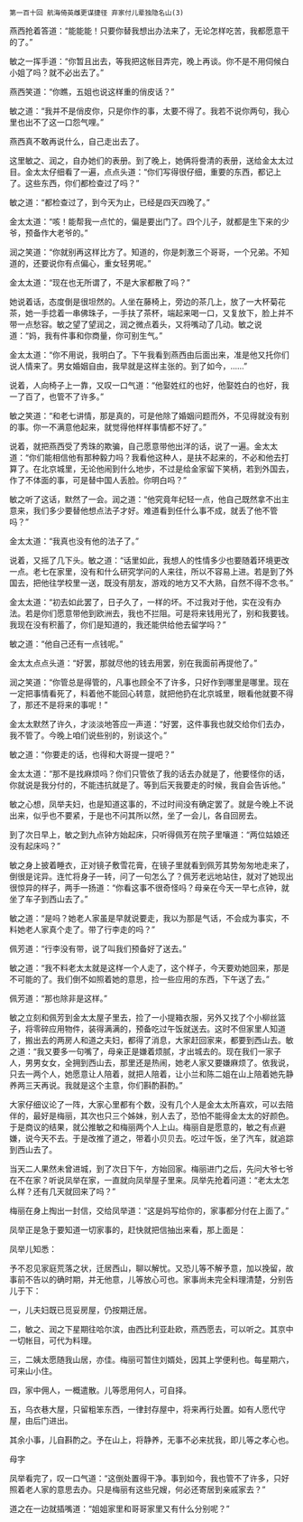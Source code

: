     第一百十回 航海倚英雌更谋捷径 弃家付儿辈独隐名山(3) 

   燕西抢着答道：“能能能！只要你替我想出办法来了，无论怎样吃苦，我都愿意干的了。”

   敏之一挥手道：“你暂且出去，等我把这帐目弄完，晚上再谈。你不是不用伺候白小姐了吗？就不必出去了。”

   燕西笑道：“你瞧，五姐也说这样重的俏皮话？”

   敏之道：“我并不是俏皮你，只是你作的事，太要不得了。我若不说你两句，我心里也出不了这一口怨气哩。”

   燕西真不敢再说什么，自己走出去了。

   这里敏之、润之，自办她们的表册。到了晚上，她俩将誊清的表册，送给金太太过目。金太太仔细看了一遍，点点头道：“你们写得很仔细，重要的东西，都记上了。这些东西，你们都检查过了吗？”

   敏之道：“都检查过了，到今天为止，已经是四天四晚了。”

   金太太道：“咳！能帮我一点忙的，偏是要出门了。四个儿子，就都是生下来的少爷，预备作大老爷的。”

   润之笑道：“你就别再这样比方了。知道的，你是刺激三个哥哥，一个兄弟。不知道的，还要说你有点偏心，重女轻男呢。”

   金太太道：“现在也无所谓了，不是大家都散了吗？”

   她说着话，态度倒是很坦然的。人坐在藤椅上，旁边的茶几上，放了一大杯菊花茶，她一手捻着一串佛珠子，一手扶了茶杯，端起来喝一口，又复放下，脸上并不带一点愁容。敏之望了望润之，润之微点着头，又将嘴动了几动。敏之说道：“妈，我有件事和你商量，你可别生气。”

   金太太道：“你不用说，我明白了。下午我看到燕西由后面出来，准是他又托你们说人情来了。男女婚姻自由，我早就是这样主张的。到了如今，……”

   说着，人向椅子上一靠，又叹一口气道：“他娶姓红的也好，他娶姓白的也好，我一了百了，也管不了许多。”

   敏之笑道：“和老七讲情，那是真的，可是他除了婚姻问题而外，不见得就没有别的事。你一不满意他起来，就觉得他样样事情都不好了。”

   说着，就把燕西受了秀珠的欺骗，自己愿意带他出洋的话，说了一遍。金太太道：“你们能相信他有那种毅力吗？我看他这种人，是扶不起来的，不必和他去打算了。在北京城里，无论他闹到什么地步，不过是给金家留下笑柄，若到外国去，作了不体面的事，可是替中国人丢脸。你明白吗？”

   敏之听了这话，默然了一会。润之道：“他究竟年纪轻一点，他自己既然拿不出主意来，我们多少要替他想点法子才好。难道看到任什么事不成，就丢了他不管吗？”

   金太太道：“我真也没有他的法子了。”

   说着，又摇了几下头。敏之道：“话里如此，我想人的性情多少也要随着环境更改一点。老七在家里，没有和什么研究学问的人来往，所以不容易上进。若是到了外国去，把他往学校里一送，既没有朋友，游戏的地方又不大熟，自然不得不念书。”

   金太太道：“初去如此罢了，日子久了，一样的坏。不过我对于他，实在没有办法。若是你们愿意带他到欧洲去，我也不拦阻。可是将来钱用光了，别和我要钱。我现在没有积蓄了，你们是知道的，我还能供给他去留学吗？”

   敏之道：“他自己还有一点钱呢。”

   金太太点点头道：“好罢，那就尽他的钱去用罢，别在我面前再提他了。”

   润之笑道：“你管总是得管的，凡事也顾全不了许多，只好作到哪里是哪里。现在一定把事情看死了，料着他不能回心转意，就把他扔在北京城里，眼看他就要不得了，那还不是将来的事呢！”

   金太太默然了许久，才淡淡地答应一声道：“好罢，这件事我也就交给你们去办，我不管了。今晚上咱们说些别的，别谈这个。”

   敏之道：“你要走的话，也得和大哥提一提吧？”

   金太太道：“那不是找麻烦吗？你们只管依了我的话去办就是了，他要怪你的话，你就说是我分付的，不能违抗就是了。等到后天我要走的时候，我自会告诉他。”

   敏之心想，凤举夫妇，也是知道这事的，不过时间没有确定罢了。就是今晚上不说出来，似乎也不要紧，于是也不问其所以然，坐了一会儿，各自回房去。

   到了次日早上，敏之到九点钟方始起床，只听得佩芳在院子里嚷道：“两位姑娘还没有起床吗？”

   敏之身上披着睡衣，正对镜子敷雪花膏，在镜子里就看到佩芳其势匆匆地走来了，倒很是诧异。连忙将身子一转，问了一句怎么了？佩芳老远地站住，就对了她现出很惊异的样子，两手一扬道：“你看这事不很奇怪吗？母亲在今天一早七点钟，就坐了车子到西山去了。”

   敏之道：“是吗？她老人家虽是早就说要走，我以为那是气话，不会成为事实，不料她老人家真个走了。带了行李走的吗？”

   佩芳道：“行李没有带，说了叫我们预备好了送去。”

   敏之道：“我不料老太太就是这样一个人走了，这个样子，今天要劝她回来，那是不可能的了。我们倒不如照着她的意思，捡一些应用的东西，下午送了去。”

   佩芳道：“那也除非是这样。”

   敏之立刻和佩芳到金太太屋子里去，捡了一小提箱衣服，另外又找了个小柳丝篮子，将零碎应用物件，装得满满的，预备吃过午饭就送去。这时不但家里人知道了，搬出去的两房人和道之夫妇，都得了消息，大家赶回家来，都要到西山去。敏之道：“我又要多一句嘴了，母亲正是嫌着烦腻，才出城去的。现在我们一家子人，男男女女，全拥到西山去，那里还是热闹，她老人家又要嫌麻烦了。依我说，只去一两个人，她愿意让人陪着，就把人陪着，让小兰和陈二姐在山上陪着她先静养两三天再说。我就是这个主意，你们斟酌斟酌。”

   大家仔细议论了一阵，大家心里都有个数，没有几个人是金太太所喜欢，可以去陪伴的，最好是梅丽，其次也只三个姊妹，别人去了，恐怕不能得金太太的好颜色。于是商议的结果，就公推敏之和梅丽两个人上山。梅丽自是愿意的，敏之有点避嫌，说今天不去。于是改推了道之，带着小贝贝去。吃过午饭，坐了汽车，就追踪到西山去了。

   当天二人果然未曾进城，到了次日下午，方始回家。梅丽进门之后，先问大爷七爷在不在家？听说凤举在家，一直就向凤举屋子里来。凤举先抢着问道：“老太太怎么样？还有几天就回来了吗？”

   梅丽在身上掏出一封信，交给凤举道：“这是妈写给你的，家事都分付在上面了。”

   凤举正是急于要知道一切家事的，赶快就把信抽出来看，那上面是：

   凤举儿知悉：

   予不忍见家庭荒落之状，迁居西山，聊以解忧。又恐儿等不解予意，加以挽留，故事前不告以的确时期，并无他意，儿等放心可也。家事尚未完全料理清楚，分别告儿于下：

   一，儿夫妇既已觅妥房屋，仍按期迁居。

   二，敏之、润之下星期往哈尔滨，由西比利亚赴欧，燕西愿去，可以听之。其京中一切帐目，可代为料理。

   三，二姨太愿随我山居，亦佳。梅丽可暂住刘婿处，因其上学便利也。每星期六，可来山小住。

   四，家中佣人，一概遣散。儿等愿用何人，可自择。

   五，乌衣巷大屋，只留粗笨东西，一律封存屋中，将来再行处置。如有人愿代守屋，由后门进出。

   其余小事，儿自斟酌之。予在山上，将静养，无事不必来扰我，即儿等之孝心也。

   母字

   凤举看完了，叹一口气道：“这倒处置得干净。事到如今，我也管不了许多，只好照着老人家的意思去办。只是梅丽有这些兄嫂，何必还寄居到亲戚家去？”

   道之在一边就插嘴道：“姐姐家里和哥哥家里又有什么分别呢？”

